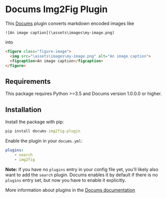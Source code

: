 # Docums Img2Fig Plugin

This [Docums](https://khanhduy1407.github.io/docums) plugin converts markdown encoded images like

```
![An image caption](\assets\images\my-image.png)
```

into 

```html
<figure class="figure-image">
  <img src="\assets\images\my-image.png" alt="An image caption">
  <figcaption>An image caption</figcaption>
</figure>
```

## Requirements

This package requires Python >=3.5 and Docums version 1.0.0.0 or higher.  

## Installation

Install the package with pip:

```cmd
pip install docums-img2fig-plugin
```

Enable the plugin in your `docums.yml`:

```yaml
plugins:
    - search
    - img2fig
```

**Note:** If you have no `plugins` entry in your config file yet, you'll likely also want to add the `search` plugin. Docums enables it by default if there is no `plugins` entry set, but now you have to enable it explicitly.

More information about plugins in the [Docums documentation](https://khanhduy1407.github.io/docums/user-guide/plugins/)

